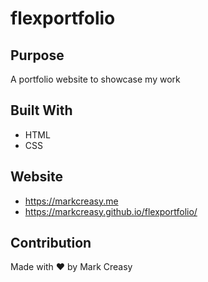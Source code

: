 # flexportfolio

## Purpose
A portfolio website to showcase my work

## Built With
* HTML
* CSS

## Website
- https://markcreasy.me
- https://markcreasy.github.io/flexportfolio/

## Contribution
Made with ❤️ by Mark Creasy
